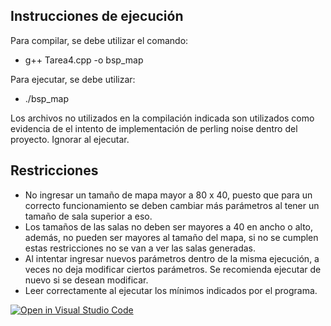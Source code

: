 ## Instrucciones de ejecución

Para compilar, se debe utilizar el comando:

- g++ Tarea4.cpp -o bsp_map

Para ejecutar, se debe utilizar:
- ./bsp_map

Los archivos no utilizados en la compilación indicada son utilizados como evidencia de el intento de implementación de perling noise dentro del proyecto. Ignorar al ejecutar.

## Restricciones
- No ingresar un tamaño de mapa mayor a 80 x 40, puesto que para un correcto funcionamiento se deben cambiar más parámetros al tener un tamaño de sala superior a eso.
- Los tamaños de las salas no deben ser mayores a 40 en ancho o alto, además, no pueden ser mayores al tamaño del mapa, si no se cumplen estas restricciones no se van a ver las salas generadas.
- Al intentar ingresar nuevos parámetros dentro de la misma ejecución, a veces no deja modificar ciertos parámetros. Se recomienda ejecutar de nuevo si se desean modificar.
- Leer correctamente al ejecutar los mínimos indicados por el programa.

[![Open in Visual Studio Code](https://classroom.github.com/assets/open-in-vscode-2e0aaae1b6195c2367325f4f02e2d04e9abb55f0b24a779b69b11b9e10269abc.svg)](https://classroom.github.com/online_ide?assignment_repo_id=19796492&assignment_repo_type=AssignmentRepo)
